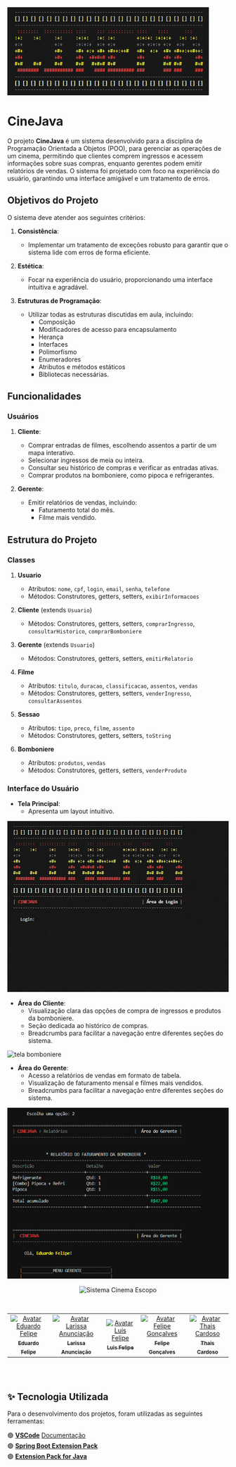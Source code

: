 <img height="200px" src="https://raw.githubusercontent.com/thaiscardosodemello/serratec.residenciatic/refs/heads/main/assets/cinema.png" alt="Sistema Cinema"/>


# CineJava

O projeto **CineJava** é um sistema desenvolvido para a disciplina de Programação Orientada a Objetos (POO), para gerenciar as operações de um cinema, permitindo que clientes comprem ingressos e acessem informações sobre suas compras, enquanto gerentes podem emitir relatórios de vendas. O sistema foi projetado com foco na experiência do usuário, garantindo uma interface amigável e um tratamento de erros.

## Objetivos do Projeto

O sistema deve atender aos seguintes critérios:

1. **Consistência**:
   - Implementar um tratamento de exceções robusto para garantir que o sistema lide com erros de forma eficiente.

2. **Estética**:
   - Focar na experiência do usuário, proporcionando uma interface intuitiva e agradável.

3. **Estruturas de Programação**:
   - Utilizar todas as estruturas discutidas em aula, incluindo:
     - Composição
     - Modificadores de acesso para encapsulamento
     - Herança
     - Interfaces
     - Polimorfismo
     - Enumeradores
     - Atributos e métodos estáticos
     - Bibliotecas necessárias.

## Funcionalidades

### Usuários

1. **Cliente**:
   - Comprar entradas de filmes, escolhendo assentos a partir de um mapa interativo.
   - Selecionar ingressos de meia ou inteira.
   - Consultar seu histórico de compras e verificar as entradas ativas.
   - Comprar produtos na bomboniere, como pipoca e refrigerantes.

2. **Gerente**:
   - Emitir relatórios de vendas, incluindo:
     - Faturamento total do mês.
     - Filme mais vendido.

## Estrutura do Projeto

### Classes

1. **Usuario**
   - Atributos: `nome`, `cpf`, `login`, `email`, `senha`, `telefone`
   - Métodos: Construtores, getters, setters, `exibirInformacoes`

2. **Cliente** (extends `Usuario`)
   - Métodos: Construtores, getters, setters, `comprarIngresso`, `consultarHistorico`, `comprarBomboniere`

3. **Gerente** (extends `Usuario`)
   - Métodos: Construtores, getters, setters,  `emitirRelatorio`

4. **Filme**
   - Atributos: `titulo`, `duracao`, `classificacao`, `assentos`, `vendas`
   - Métodos: Construtores, getters, setters, `venderIngresso`, `consultarAssentos`

5. **Sessao**
   - Atributos: `tipo`, `preco`, `filme`, `assento`
   - Métodos: Construtores, getters, setters, `toString`

6. **Bomboniere**
   - Atributos: `produtos`, `vendas`
   - Métodos: Construtores, getters, setters, `venderProduto`

### Interface do Usuário

- **Tela Principal**:
  - Apresenta um layout intuitivo.
<img src="https://raw.githubusercontent.com/thaiscardosodemello/serratec.residenciatic/refs/heads/main/assets/login-min.gif" alt="tela login">

- **Área do Cliente**:
  - Visualização clara das opções de compra de ingressos e produtos da bomboniere.
  - Seção dedicada ao histórico de compras.
  - Breadcrumbs para facilitar a navegação entre diferentes seções do sistema.
<img src="https://github.com/thaiscardosodemello/serratec.residenciatic/blob/main/assets/bomboniere-min.gif" alt="tela bomboniere">

- **Área do Gerente**:
  - Acesso a relatórios de vendas em formato de tabela.
  - Visualização de faturamento mensal e filmes mais vendidos.
  - Breadcrumbs para facilitar a navegação entre diferentes seções do sistema.
<img src="https://raw.githubusercontent.com/thaiscardosodemello/serratec.residenciatic/refs/heads/main/assets/relatorio.jpg" alt="tela relatorio">

<p align="center">
   <img src="https://example.com/escopo_cinema.jpg" alt="Sistema Cinema Escopo"/>
</p>

<br/>
<table align="center">
    <tr>
    <td align="center">
      <a href="https://github.com/eduardofmonteiro">
        <img src="https://avatars.githubusercontent.com/u/44728582?v=4" width="100px;" alt="Avatar Eduardo Felipe"/><br>
        <sub>
          <b>Eduardo Felipe</b>
        </sub>
      </a>
    </td>
    <td align="center">
      <a href="https://github.com/lari-blip">
        <img src="https://avatars.githubusercontent.com/u/177570877?v=4" width="100px;" alt="Avatar Larissa Anunciação"/><br>
        <sub>
          <b>Larissa Anunciação</b>
        </sub>
      </a>
    </td>
    <td align="center">
      <a href="https://github.com/elipekkkj">
        <img src="https://avatars.githubusercontent.com/u/177887930?v=4" width="100px;" alt="Avatar Luis Felipe"/><br>
        <sub>
          <b>Luis Felipe</b>
        </sub>
      </a>
    </td>
    <td align="center">
      <a href="https://github.com/Felipe-Goncalves-Lima">
        <img src="https://avatars.githubusercontent.com/u/163328613?v=4" width="100px;" alt="Avatar Felipe Gonçalves"/><br>
        <sub>
          <b>Felipe Gonçalves</b>
        </sub>
      </a>
    </td>
    <td align="center">
      <a href="https://github.com/thaiscardosodemello">
        <img src="https://avatars.githubusercontent.com/u/14929797?v=4" width="100px;" alt="Avatar Thais Cardoso"/><br>
        <sub>
          <b>Thais Cardoso</b>
        </sub>
      </a>
    </td>
</table>

</br>

</br>

## ✨ Tecnologia Utilizada

Para o desenvolvimento dos projetos, foram utilizadas as seguintes ferramentas:

🟣 **[VSCode](https://code.visualstudio.com)** [Documentação](https://code.visualstudio.com/docs)</br>
🟣 **[Spring Boot Extension Pack](https://marketplace.visualstudio.com/items?itemName=vmware.vscode-boot-dev-pack)**</br>
🟣 **[Extension Pack for Java](https://marketplace.visualstudio.com/items?itemName=vscjava.vscode-java-pack)**</br>
